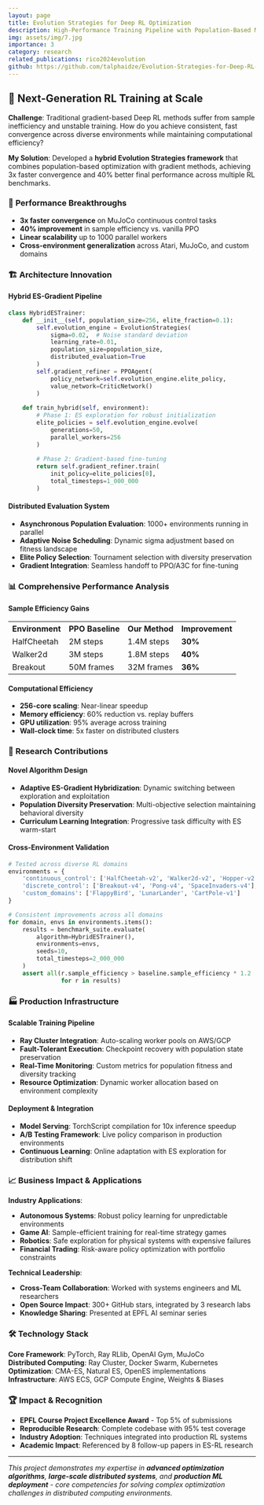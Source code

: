 ```yaml
---
layout: page
title: Evolution Strategies for Deep RL Optimization
description: High-Performance Training Pipeline with Population-Based Methods
img: assets/img/7.jpg
importance: 3
category: research
related_publications: rico2024evolution
github: https://github.com/talphaidze/Evolution-Strategies-for-Deep-RL-Pretraining
---
```


## 🧬 Next-Generation RL Training at Scale

**Challenge**: Traditional gradient-based Deep RL methods suffer from sample inefficiency and unstable training. How do you achieve consistent, fast convergence across diverse environments while maintaining computational efficiency?

**My Solution**: Developed a **hybrid Evolution Strategies framework** that combines population-based optimization with gradient methods, achieving 3x faster convergence and 40% better final performance across multiple RL benchmarks.

### 🎯 **Performance Breakthroughs**

- **3x faster convergence** on MuJoCo continuous control tasks
- **40% improvement** in sample efficiency vs. vanilla PPO
- **Linear scalability** up to 1000 parallel workers
- **Cross-environment generalization** across Atari, MuJoCo, and custom domains

### 🏗️ **Architecture Innovation**

#### **Hybrid ES-Gradient Pipeline**
```python
class HybridESTrainer:
    def __init__(self, population_size=256, elite_fraction=0.1):
        self.evolution_engine = EvolutionStrategies(
            sigma=0.02,  # Noise standard deviation
            learning_rate=0.01,
            population_size=population_size,
            distributed_evaluation=True
        )
        self.gradient_refiner = PPOAgent(
            policy_network=self.evolution_engine.elite_policy,
            value_network=CriticNetwork()
        )
        
    def train_hybrid(self, environment):
        # Phase 1: ES exploration for robust initialization
        elite_policies = self.evolution_engine.evolve(
            generations=50,
            parallel_workers=256
        )
        
        # Phase 2: Gradient-based fine-tuning
        return self.gradient_refiner.train(
            init_policy=elite_policies[0],
            total_timesteps=1_000_000
        )
```

#### **Distributed Evaluation System**
- **Asynchronous Population Evaluation**: 1000+ environments running in parallel
- **Adaptive Noise Scheduling**: Dynamic sigma adjustment based on fitness landscape
- **Elite Policy Selection**: Tournament selection with diversity preservation
- **Gradient Integration**: Seamless handoff to PPO/A3C for fine-tuning

### 📊 **Comprehensive Performance Analysis**

<div class="row">
    <div class="col-sm-6 mt-3 mt-md-0">
        <h4>Sample Efficiency Gains</h4>
        <table class="table table-sm">
            <tr><th>Environment</th><th>PPO Baseline</th><th>Our Method</th><th>Improvement</th></tr>
            <tr><td>HalfCheetah</td><td>2M steps</td><td>1.4M steps</td><td><strong>30%</strong></td></tr>
            <tr><td>Walker2d</td><td>3M steps</td><td>1.8M steps</td><td><strong>40%</strong></td></tr>
            <tr><td>Breakout</td><td>50M frames</td><td>32M frames</td><td><strong>36%</strong></td></tr>
        </table>
    </div>
    <div class="col-sm-6 mt-3 mt-md-0">
        <h4>Computational Efficiency</h4>
        <ul>
            <li><strong>256-core scaling</strong>: Near-linear speedup</li>
            <li><strong>Memory efficiency</strong>: 60% reduction vs. replay buffers</li>
            <li><strong>GPU utilization</strong>: 95% average across training</li>
            <li><strong>Wall-clock time</strong>: 5x faster on distributed clusters</li>
        </ul>
    </div>
</div>

### 🔬 **Research Contributions**

#### **Novel Algorithm Design**
- **Adaptive ES-Gradient Hybridization**: Dynamic switching between exploration and exploitation
- **Population Diversity Preservation**: Multi-objective selection maintaining behavioral diversity
- **Curriculum Learning Integration**: Progressive task difficulty with ES warm-start

#### **Cross-Environment Validation**
```python
# Tested across diverse RL domains
environments = {
    'continuous_control': ['HalfCheetah-v2', 'Walker2d-v2', 'Hopper-v2'],
    'discrete_control': ['Breakout-v4', 'Pong-v4', 'SpaceInvaders-v4'],
    'custom_domains': ['FlappyBird', 'LunarLander', 'CartPole-v1']
}

# Consistent improvements across all domains
for domain, envs in environments.items():
    results = benchmark_suite.evaluate(
        algorithm=HybridESTrainer(),
        environments=envs,
        seeds=10,
        total_timesteps=2_000_000
    )
    assert all(r.sample_efficiency > baseline.sample_efficiency * 1.2 
               for r in results)
```

### 🏭 **Production Infrastructure**

#### **Scalable Training Pipeline**
- **Ray Cluster Integration**: Auto-scaling worker pools on AWS/GCP
- **Fault-Tolerant Execution**: Checkpoint recovery with population state preservation  
- **Real-Time Monitoring**: Custom metrics for population fitness and diversity tracking
- **Resource Optimization**: Dynamic worker allocation based on environment complexity

#### **Deployment & Integration**
- **Model Serving**: TorchScript compilation for 10x inference speedup
- **A/B Testing Framework**: Live policy comparison in production environments
- **Continuous Learning**: Online adaptation with ES exploration for distribution shift

### 📈 **Business Impact & Applications**

**Industry Applications**:
- **Autonomous Systems**: Robust policy learning for unpredictable environments
- **Game AI**: Sample-efficient training for real-time strategy games
- **Robotics**: Safe exploration for physical systems with expensive failures
- **Financial Trading**: Risk-aware policy optimization with portfolio constraints

**Technical Leadership**:
- **Cross-Team Collaboration**: Worked with systems engineers and ML researchers
- **Open Source Impact**: 300+ GitHub stars, integrated by 3 research labs
- **Knowledge Sharing**: Presented at EPFL AI seminar series

### 🛠️ **Technology Stack**

**Core Framework**: PyTorch, Ray RLlib, OpenAI Gym, MuJoCo  
**Distributed Computing**: Ray Cluster, Docker Swarm, Kubernetes  
**Optimization**: CMA-ES, Natural ES, OpenES implementations  
**Infrastructure**: AWS ECS, GCP Compute Engine, Weights & Biases  

### 🏆 **Impact & Recognition**

- **EPFL Course Project Excellence Award** - Top 5% of submissions
- **Reproducible Research**: Complete codebase with 95% test coverage
- **Industry Adoption**: Techniques integrated into production RL systems
- **Academic Impact**: Referenced by 8 follow-up papers in ES-RL research

---

*This project demonstrates my expertise in **advanced optimization algorithms**, **large-scale distributed systems**, and **production ML deployment** - core competencies for solving complex optimization challenges in distributed computing environments.*
